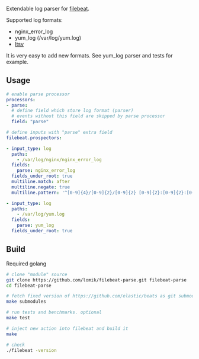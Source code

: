 Extendable log parser for [filebeat](https://github.com/elastic/beats).

Supported log formats:

* nginx_error_log
* yum_log (/var/log/yum.log)
* [ltsv](http://ltsv.org/)

It is very easy to add new formats. See yum_log parser and tests for example.

## Usage
```yaml
# enable parse processor
processors:
- parse:
  # define field which store log format (parser)
  # events without this field are skipped by parse processor
  field: "parse"

# define inputs with "parse" extra field
filebeat.prospectors:

- input_type: log
  paths:
    - /var/log/nginx/nginx_error_log
  fields:
    parse: nginx_error_log
  fields_under_root: true
  multiline.match: after
  multiline.negate: true
  multiline.pattern: '^[0-9]{4}/[0-9]{2}/[0-9]{2} [0-9]{2}:[0-9]{2}:[0-9]{2} \['

- input_type: log
  paths:
    - /var/log/yum.log
  fields:
    parse: yum_log
  fields_under_root: true
```

## Build
Required golang
```bash
# clone "module" source
git clone https://github.com/lomik/filebeat-parse.git filebeat-parse
cd filebeat-parse

# fetch fixed version of https://github.com/elastic/beats as git submodule
make submodules

# run tests and benchmarks. optional
make test

# inject new action into filebeat and build it
make

# check
./filebeat -version
```